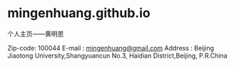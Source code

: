 mingenhuang.github.io
=====================

个人主页——黄明恩

Zip-code: 100044
E-mail  :  mingenhuang@gmail.com
Address :  Beijing Jiaotong University,Shangyuancun No.3, Haidian District,Beijing, P.R.China


